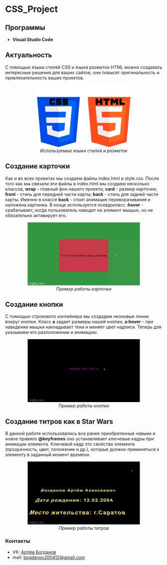 # CSS_Project

## Программы
- **Visual Studio Code**
## Актуальность
С помощью языка стилей CSS и языка разметки HTML можно создавать интересные решения для ваших сайтов, они повысят оригинальность и привлекательность ваших проектов.
<p align="center">
<img src="Examples/CSSandHTMLlogo.png" width="300" height="200" alt=""><br>
<i>Используемые языки стилей и разметок</i>
</p>  


## Создание карточки

Как и во всех проектах мы создаем файлы index.html и style.css. После того как мы связали эти файлы в index.html мы создаем несколько классов, **wrap** - главный фон нашего проекта; **card** - размер карточки; **front** - стиль для передней части карты; **back** - стиль для задней части карты. Именно в классе **back** - стоит анимация переворачивания и наложена картинка. В конце используется псевдокласс **:hover** - срабатывает, когда пользователь наводит на элемент мышью, но не обязательно активирует его.

<p align="center">
<img src="Examples/Card.gif" alt=""><br>
<i>Пример работы карточки</i>
</p>

## Создание кнопки

С помощью строкового контейнера <span> мы создадим неоновые линии вокруг кнопки. Класс **а** задает размеры нашей кнопки, **a:hover** - при наведении мышки накладывает тени и меняет цвет надписи. Теперь для <span> указываем его разположение и анимацию.

<p align="center">
<img src="Examples/ButtonGIF.gif" alt=""><br>
<i>Пример работы кнопки</i>
</p>

## Создание титров как в Star Wars 
  
В данной работе использовались все ранее приобретенные навыки и новое правило **@keyframes** оно устанавливает ключевые кадры при анимации элемента. Ключевой кадр это свойства элемента (прозрачность, цвет, положение и др.), которые должно применяться к элементу в заданный момент времени.
  
<p align="center">
<img src="Examples/StarWarsGIF.gif" alt=""><br>
<i>Пример работы титров</i>
</p>
  
### Контакты
* VK: <a href="https://vk.com/doobada">Артём Богданов</a>
* mail: bogdanov200412@gmail.com
